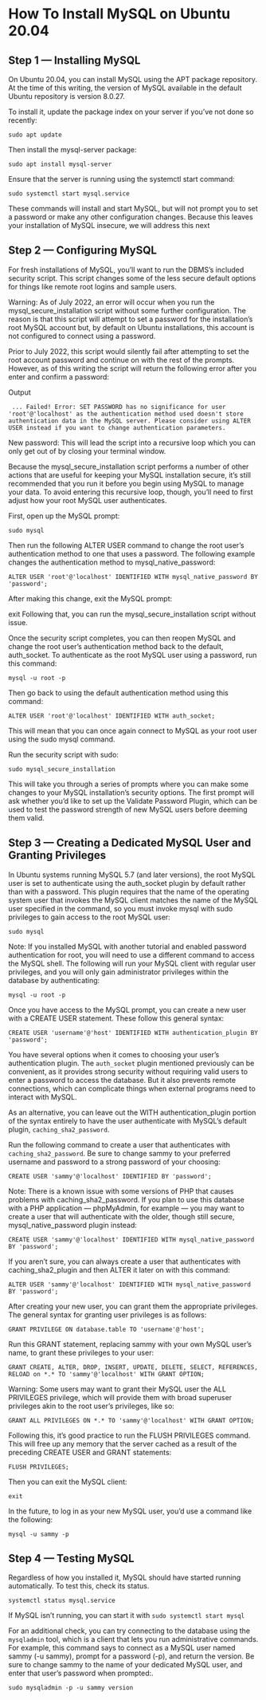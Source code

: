 # How To Install MySQL on Ubuntu 20.04


## Step 1 — Installing MySQL

On Ubuntu 20.04, you can install MySQL using the APT package repository. At the time of this writing, the version of MySQL available in the default Ubuntu repository is version 8.0.27.

To install it, update the package index on your server if you’ve not done so recently:
```
sudo apt update
```
Then install the mysql-server package:
```
sudo apt install mysql-server
```
Ensure that the server is running using the systemctl start command:
```
sudo systemctl start mysql.service
```

These commands will install and start MySQL, but will not prompt you to set a password or make any other configuration changes. Because this leaves your installation of MySQL insecure, we will address this next

## Step 2 — Configuring MySQL

For fresh installations of MySQL, you’ll want to run the DBMS’s included security script. This script changes some of the less secure default options for things like remote root logins and sample users.


Warning: As of July 2022, an error will occur when you run the mysql_secure_installation script without some further configuration. The reason is that this script will attempt to set a password for the installation’s root MySQL account but, by default on Ubuntu installations, this account is not configured to connect using a password.

Prior to July 2022, this script would silently fail after attempting to set the root account password and continue on with the rest of the prompts. However, as of this writing the script will return the following error after you enter and confirm a password:

Output
```
 ... Failed! Error: SET PASSWORD has no significance for user 'root'@'localhost' as the authentication method used doesn't store authentication data in the MySQL server. Please consider using ALTER USER instead if you want to change authentication parameters.
```

New password:
This will lead the script into a recursive loop which you can only get out of by closing your terminal window.

Because the mysql_secure_installation script performs a number of other actions that are useful for keeping your MySQL installation secure, it’s still recommended that you run it before you begin using MySQL to manage your data. To avoid entering this recursive loop, though, you’ll need to first adjust how your root MySQL user authenticates.

First, open up the MySQL prompt:

```
sudo mysql
```
Then run the following ALTER USER command to change the root user’s authentication method to one that uses a password. The following example changes the authentication method to mysql_native_password:

```
ALTER USER 'root'@'localhost' IDENTIFIED WITH mysql_native_password BY 'password';
```
After making this change, exit the MySQL prompt:

exit
Following that, you can run the mysql_secure_installation script without issue.

Once the security script completes, you can then reopen MySQL and change the root user’s authentication method back to the default, auth_socket. To authenticate as the root MySQL user using a password, run this command:

```
mysql -u root -p
```
Then go back to using the default authentication method using this command:

```
ALTER USER 'root'@'localhost' IDENTIFIED WITH auth_socket;
```
This will mean that you can once again connect to MySQL as your root user using the sudo mysql command.

Run the security script with sudo:

```
sudo mysql_secure_installation
```

This will take you through a series of prompts where you can make some changes to your MySQL installation’s security options. The first prompt will ask whether you’d like to set up the Validate Password Plugin, which can be used to test the password strength of new MySQL users before deeming them valid.


## Step 3 — Creating a Dedicated MySQL User and Granting Privileges


In Ubuntu systems running MySQL 5.7 (and later versions), the root MySQL user is set to authenticate using the auth_socket plugin by default rather than with a password. This plugin requires that the name of the operating system user that invokes the MySQL client matches the name of the MySQL user specified in the command, so you must invoke mysql with sudo privileges to gain access to the root MySQL user:

```
sudo mysql
```

Note: If you installed MySQL with another tutorial and enabled password authentication for root, you will need to use a different command to access the MySQL shell. The following will run your MySQL client with regular user privileges, and you will only gain administrator privileges within the database by authenticating:

```
mysql -u root -p
```

Once you have access to the MySQL prompt, you can create a new user with a CREATE USER statement. These follow this general syntax:
```
CREATE USER 'username'@'host' IDENTIFIED WITH authentication_plugin BY 'password';
```

You have several options when it comes to choosing your user’s authentication plugin. The ```auth_socket``` plugin mentioned previously can be convenient, as it provides strong security without requiring valid users to enter a password to access the database. But it also prevents remote connections, which can complicate things when external programs need to interact with MySQL.


As an alternative, you can leave out the WITH authentication_plugin portion of the syntax entirely to have the user authenticate with MySQL’s default plugin, ```caching_sha2_password```.


Run the following command to create a user that authenticates with ```caching_sha2_password```. Be sure to change sammy to your preferred username and password to a strong password of your choosing:
```
CREATE USER 'sammy'@'localhost' IDENTIFIED BY 'password';
```



Note: There is a known issue with some versions of PHP that causes problems with caching_sha2_password. If you plan to use this database with a PHP application — phpMyAdmin, for example — you may want to create a user that will authenticate with the older, though still secure, mysql_native_password plugin instead:

```
CREATE USER 'sammy'@'localhost' IDENTIFIED WITH mysql_native_password BY 'password';
```
If you aren’t sure, you can always create a user that authenticates with caching_sha2_plugin and then ALTER it later on with this command:
```
ALTER USER 'sammy'@'localhost' IDENTIFIED WITH mysql_native_password BY 'password';
```


After creating your new user, you can grant them the appropriate privileges. The general syntax for granting user privileges is as follows:

```
GRANT PRIVILEGE ON database.table TO 'username'@'host';
```

Run this GRANT statement, replacing sammy with your own MySQL user’s name, to grant these privileges to your user:

```
GRANT CREATE, ALTER, DROP, INSERT, UPDATE, DELETE, SELECT, REFERENCES, RELOAD on *.* TO 'sammy'@'localhost' WITH GRANT OPTION;
```


Warning: Some users may want to grant their MySQL user the ALL PRIVILEGES privilege, which will provide them with broad superuser privileges akin to the root user’s privileges, like so:

```
GRANT ALL PRIVILEGES ON *.* TO 'sammy'@'localhost' WITH GRANT OPTION;
```

Following this, it’s good practice to run the FLUSH PRIVILEGES command. This will free up any memory that the server cached as a result of the preceding CREATE USER and GRANT statements:

```
FLUSH PRIVILEGES;
```
Then you can exit the MySQL client:

```
exit
```
In the future, to log in as your new MySQL user, you’d use a command like the following:
```
mysql -u sammy -p
```


## Step 4 — Testing MySQL
Regardless of how you installed it, MySQL should have started running automatically. To test this, check its status.

```
systemctl status mysql.service
```

If MySQL isn’t running, you can start it with ```sudo systemctl start mysql```


For an additional check, you can try connecting to the database using the ```mysqladmin``` tool, which is a client that lets you run administrative commands. For example, this command says to connect as a MySQL user named sammy (-u sammy), prompt for a password (-p), and return the version. Be sure to change sammy to the name of your dedicated MySQL user, and enter that user’s password when prompted:.

```
sudo mysqladmin -p -u sammy version
```
